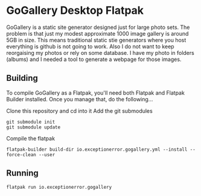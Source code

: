 # GoGallery Desktop Flatpak

GoGallery is a static site generator designed just for large photo sets. The problem is that just my modest approximate 1000 image gallery is around 5GB in size. This means traditional static stie generators where you host everything is github is not going to work. Also I do not want to keep reorgaising my photos or rely on some database. I have my photo in folders (albums) and I needed a tool to generate a webpage for those images.


## Building

To compile GoGallery as a Flatpak, you'll need both Flatpak and Flatpak Builder installed. Once you manage that, do the following...


Clone this repository and cd into it
Add the git submodules

```
git submodule init
git submodule update
```

Compile the flatpak

```
flatpak-builder build-dir io.exceptionerror.gogallery.yml --install --force-clean --user 
```

## Running 

```
flatpak run io.exceptionerror.gogallery
```
